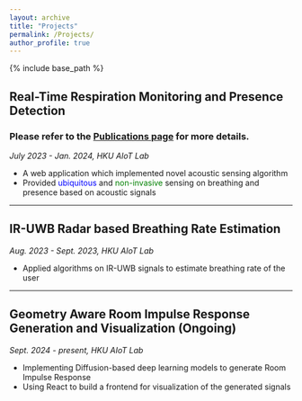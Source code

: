 ```yaml
---
layout: archive
title: "Projects"
permalink: /Projects/
author_profile: true
---
```


{% include base_path %}

## Real-Time Respiration Monitoring and Presence Detection

### Please refer to the [Publications page](/publications) for more details.

_July 2023 - Jan. 2024, HKU AIoT Lab_

- A web application which implemented novel acoustic sensing algorithm
- Provided <span style="color:blue">ubiquitous</span> and <span style="color:green">non-invasive</span> sensing on breathing and presence based on acoustic signals

***

## IR-UWB Radar based Breathing Rate Estimation

_Aug. 2023 - Sept. 2023, HKU AIoT Lab_

- Applied algorithms on IR-UWB signals to estimate breathing rate of the user

***

## Geometry Aware Room Impulse Response Generation and Visualization (Ongoing)

_Sept. 2024 - present, HKU AIoT Lab_

- Implementing Diffusion-based deep learning models to generate Room Impulse Response
- Using React to build a frontend for visualization of the generated signals
